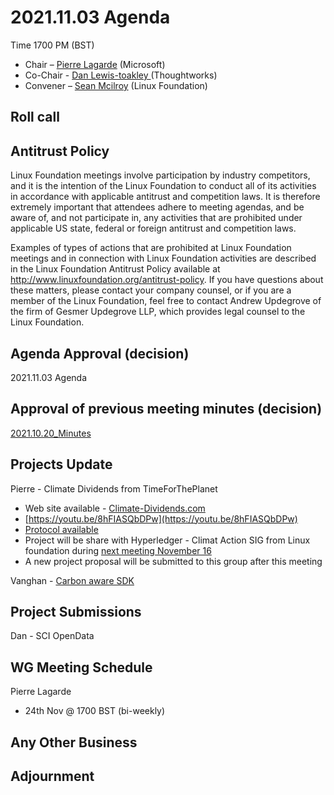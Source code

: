 # 2021.11.03 Agenda
Time 1700 PM (BST)

- Chair – [Pierre Lagarde](https://www.linkedin.com/in/pierlag/) (Microsoft) 
- Co-Chair - [Dan Lewis-toakley ](https://www.linkedin.com/in/danlewistoakley/) (Thoughtworks)
- Convener – [Sean Mcilroy](https://www.linkedin.com/in/sean-mcilroy-bb3b5548/) (Linux Foundation)
  
## Roll call 
  
## Antitrust Policy
Linux Foundation meetings involve participation by industry competitors, and it is the intention of the Linux Foundation to conduct 
all of its activities in accordance with applicable antitrust and competition laws. 
It is therefore extremely important that attendees adhere to meeting agendas, and be aware of, and not participate in, any activities 
that are prohibited under applicable US state, federal or foreign antitrust and competition laws.

Examples of types of actions that are prohibited at Linux Foundation meetings and in connection with Linux Foundation activities are 
described in the Linux Foundation Antitrust Policy available at http://www.linuxfoundation.org/antitrust-policy. 
If you have questions about these matters, please contact your company counsel, or if you are a member of the Linux Foundation, 
feel free to contact Andrew Updegrove of the firm of Gesmer Updegrove LLP, which provides legal counsel to the Linux Foundation.
  
## Agenda Approval (decision) 
2021.11.03 Agenda
  
## Approval of previous meeting minutes (decision)
[2021.10.20_Minutes](https://github.com/Green-Software-Foundation/innovation_wg/blob/main/Agenda_Minutes/20210913_Minutes.md)

## Projects Update

Pierre - Climate Dividends from TimeForThePlanet
  - Web site available - [Climate-Dividends.com](www.climate-dividends.com)
  - [https://youtu.be/8hFIASQbDPw](https://youtu.be/8hFIASQbDPw)
  - [Protocol available](https://uploads-ssl.webflow.com/616fd7314088ebe3d6c7035a/6172cb154f771f2a5539e2e8_Climate%20Dividends%20Protocol%20-%20v%201.2.pdf)
  - Project will be share with Hyperledger - Climat Action SIG from Linux foundation during [next meeting November 16](https://wiki.hyperledger.org/display/CASIG/CA2+SIG+-+Meeting+November+16)
  - A new project proposal will be submitted to this group after this meeting

Vanghan - [Carbon aware SDK](https://github.com/Green-Software-Foundation/carbon-aware-sdk)

## Project Submissions

Dan - SCI OpenData

## WG Meeting Schedule
Pierre Lagarde
- 24th Nov @ 1700 BST (bi-weekly)

## Any Other Business

## Adjournment

